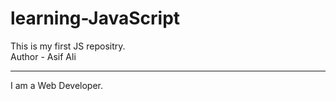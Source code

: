 # learning-JavaScript

This is my first JS repositry.
<br />
Author - Asif Ali
<hr />
I am a Web Developer.
